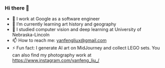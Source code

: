 ### Hi there 👋

<!--
**yanfengliu/yanfengliu** is a ✨ _special_ ✨ repository because its `README.md` (this file) appears on your GitHub profile.
-->

- 🔭 I work at Google as a software engineer
- 🌱 I’m currently learning art history and geography
- 💬 I studied computer vision and deep learning at University of Nebraska-Lincoln
- 📫 How to reach me: yanfengliux@gmail.com
- ⚡ Fun fact: I generate AI art on MidJourney and collect LEGO sets. You can also find my photography work at https://www.instagram.com/yanfeng_liu_/
